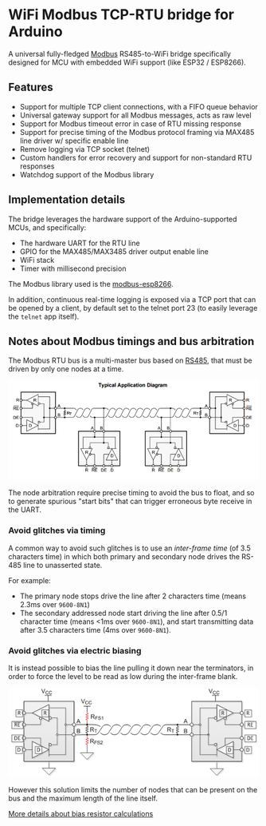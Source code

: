 # WiFi Modbus TCP-RTU bridge for Arduino

A universal fully-fledged [Modbus](https://en.wikipedia.org/wiki/Modbus) RS485-to-WiFi bridge specifically designed for MCU with embedded WiFi support (like ESP32 / ESP8266).

## Features

- Support for multiple TCP client connections, with a FIFO queue behavior
- Universal gateway support for all Modbus messages, acts as raw level
- Support for Modbus timeout error in case of RTU missing response
- Support for precise timing of the Modbus protocol framing via MAX485 line driver w/ specific enable line
- Remove logging via TCP socket (telnet)
- Custom handlers for error recovery and support for non-standard RTU responses
- Watchdog support of the Modbus library

## Implementation details

The bridge leverages the hardware support of the Arduino-supported MCUs, and specifically:

- The hardware UART for the RTU line
- GPIO for the MAX485/MAX3485 driver output enable line
- WiFi stack
- Timer with millisecond precision

The Modbus library used is the [modbus-esp8266](https://github.com/emelianov/modbus-esp8266).

In addition, continuous real-time logging is exposed via a TCP port that can be opened by a client, by default set to the telnet port 23 (to easily leverage the `telnet` app itself).

## Notes about Modbus timings and bus arbitration

The Modbus RTU bus is a multi-master bus based on [RS485](https://en.wikipedia.org/wiki/RS-485#Applications), that must be driven by only one nodes at a time.

![](doc/rs485-typical-application-diagram.png)

The node arbitration require precise timing to avoid the bus to float, and so to generate spurious "start bits" that can trigger erroneous byte receive in the UART.

### Avoid glitches via timing

A common way to avoid such glitches is to use an _inter-frame time_ (of 3.5 characters time) in which both primary and secondary node drives the RS-485 line to unasserted state.

For example:
- The primary node stops drive the line after 2 characters time (means 2.3ms over `9600-8N1`)
- The secondary addressed node start driving the line after 0.5/1 character time (means <1ms over `9600-8N1`), and start transmitting data after 3.5 characters time (4ms over `9600-8N1`).

### Avoid glitches via electric biasing

It is instead possible to bias the line pulling it down near the terminators, in order to force the level to be read as low during the inter-frame blank.

![](doc/rs485-bias.png)

However this solution limits the number of nodes that can be present on the bus and the maximum length of the line itself.

[More details about bias resistor calculations](https://www.deltamotion.com/support/webhelp/rmctools/Communications/Serial/Configuration_and_Wiring/RS-485_Termination_and_Biasing.htm)

